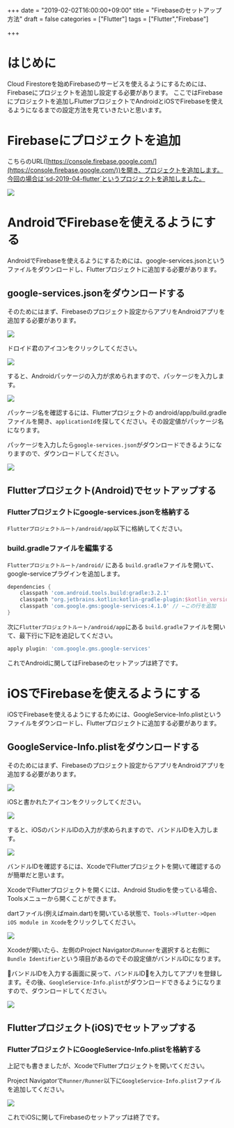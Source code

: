 
+++
date = "2019-02-02T16:00:00+09:00"
title = "Firebaseのセットアップ方法"
draft = false
categories = ["Flutter"]
tags = ["Flutter","Firebase"]

+++

# はじめに

Cloud Firestoreを始めFirebaseのサービスを使えるようにするためには、Firebaseにプロジェクトを追加し設定する必要があります。
ここではFirebaseにプロジェクトを追加しFlutterプロジェクトでAndroidとiOSでFirebaseを使えるようになるまでの設定方法を見ていきたいと思います。


# Firebaseにプロジェクトを追加

こちらのURL([https://console.firebase.google.com/](https://console.firebase.google.com/))を開き、プロジェクトを追加します。今回の場合は`sd-2019-04-flutter`というプロジェクトを追加しました。

<img src="/images/2019/02/how-to-setup-cloud-firestore/create-new-project.png" />


# AndroidでFirebaseを使えるようにする

AndroidでFirebaseを使えるようにするためには、google-services.jsonというファイルをダウンロードし、Flutterプロジェクトに追加する必要があります。


## google-services.jsonをダウンロードする


そのためにはまず、Firebaseのプロジェクト設定からアプリをAndroidアプリを追加する必要があります。


<img src="/images/2019/02/how-to-setup-cloud-firestore/project-setting.png" />

ドロイド君のアイコンをクリックしてください。

<img src="/images/2019/02/how-to-setup-cloud-firestore/add-app.png" />


すると、Androidパッケージの入力が求められますので、パッケージを入力します。

<img src="/images/2019/02/how-to-setup-cloud-firestore/add-app-android.png" />

パッケージ名を確認するには、Flutterプロジェクトの android/app/build.gradleファイルを開き、`applicationId`を探してください。その設定値がパッケージ名になります。


パッケージを入力したら`google-services.json`がダウンロードできるようになりますので、ダウンロードしてください。


<img src="/images/2019/02/how-to-setup-cloud-firestore/add-app-android2.png" />


## Flutterプロジェクト(Android)でセットアップする

### Flutterプロジェクトにgoogle-services.jsonを格納する

`Flutterプロジェクトルート/android/app`以下に格納してください。

### build.gradleファイルを編集する

`Flutterプロジェクトルート/android/` にある `build.gradle`ファイルを開いて、google-serviceプラグインを追加します。

```gradle
dependencies {
    classpath 'com.android.tools.build:gradle:3.2.1'
    classpath "org.jetbrains.kotlin:kotlin-gradle-plugin:$kotlin_version"
    classpath 'com.google.gms:google-services:4.1.0' // ←この行を追加
}
```

次に`Flutterプロジェクトルート/android/app`にある `build.gradle`ファイルを開いて、最下行に下記を追記してください。

```gradle
apply plugin: 'com.google.gms.google-services'
```

これでAndroidに関してはFirebaseのセットアップは終了です。



# iOSでFirebaseを使えるようにする

iOSでFirebaseを使えるようにするためには、GoogleService-Info.plistというファイルをダウンロードし、Flutterプロジェクトに追加する必要があります。

## GoogleService-Info.plistをダウンロードする

そのためにはまず、Firebaseのプロジェクト設定からアプリをAndroidアプリを追加する必要があります。

<img src="/images/2019/02/how-to-setup-cloud-firestore/project-setting.png" />

iOSと書かれたアイコンをクリックしてください。

<img src="/images/2019/02/how-to-setup-cloud-firestore/add-app.png" />


すると、iOSのバンドルIDの入力が求められますので、バンドルIDを入力します。

<img src="/images/2019/02/how-to-setup-cloud-firestore/add-app-ios.png" />

バンドルIDを確認するには、XcodeでFlutterプロジェクトを開いて確認するのが簡単だと思います。

XcodeでFlutterプロジェクトを開くには、Android Studioを使っている場合、Toolsメニューから開くことができます。

dartファイル(例えばmain.dart)を開いている状態で、`Tools->Flutter->Open iOS module in Xcode`をクリックしてください。

<img src="/images/2019/02/how-to-setup-cloud-firestore/open-xcode-from-android-studio.png" />

Xcodeが開いたら、左側のProject Navigatorの`Runner`を選択すると右側に`Bundle Identifier`という項目があるのでその設定値がバンドルIDになります。



バンドルIDを入力する画面に戻って、バンドルIDを入力してアプリを登録します。その後、`GoogleService-Info.plist`がダウンロードできるようになりますので、ダウンロードしてください。


<img src="/images/2019/02/how-to-setup-cloud-firestore/add-app-ios2.png" />


## Flutterプロジェクト(iOS)でセットアップする

### FlutterプロジェクトにGoogleService-Info.plistを格納する

上記でも書きましたが、XcodeでFlutterプロジェクトを開いてください。

Project Navigatorで`Runner/Runner`以下に`GoogleService-Info.plist`ファイルを追加してください。

<img src="/images/2019/02/how-to-setup-cloud-firestore/add-googleservice-info-plist.png" />

これでiOSに関してFirebaseのセットアップは終了です。